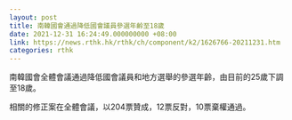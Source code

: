 ```yaml
---
layout: post
title: 南韓國會通過降低國會議員參選年齡至18歲
date: 2021-12-31 16:24:49.000000000 +08:00
link: https://news.rthk.hk/rthk/ch/component/k2/1626766-20211231.htm
categories: rthk
---
```


南韓國會全體會議通過降低國會議員和地方選舉的參選年齡，由目前的25歲下調至18歲。

相關的修正案在全體會議，以204票贊成，12票反對，10票棄權通過。
